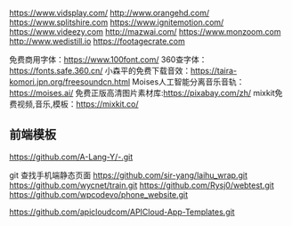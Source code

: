 https://www.vidsplay.com/
http://www.orangehd.com/
https://www.splitshire.com
https://www.ignitemotion.com/
https://www.videezy.com
http://mazwai.com/
https://www.monzoom.com
http://www.wedistill.io
https://footagecrate.com

免费商用字体：https://www.100font.com/
360查字体：https://fonts.safe.360.cn/
小森平的免费下载音效：https://taira-komori.jpn.org/freesoundcn.html
Moises人工智能分离音乐音轨：https://moises.ai/
免费正版高清图片素材库:https://pixabay.com/zh/
mixkit免费视频,音乐,模板：https://mixkit.co/


## 前端模板
https://github.com/A-Lang-Y/-.git

git 查找手机端静态页面
https://github.com/sir-yang/laihu_wrap.git
https://github.com/wycnet/train.git
https://github.com/Rysj0/webtest.git
https://github.com/wpcodevo/phone_website.git

https://github.com/apicloudcom/APICloud-App-Templates.git

